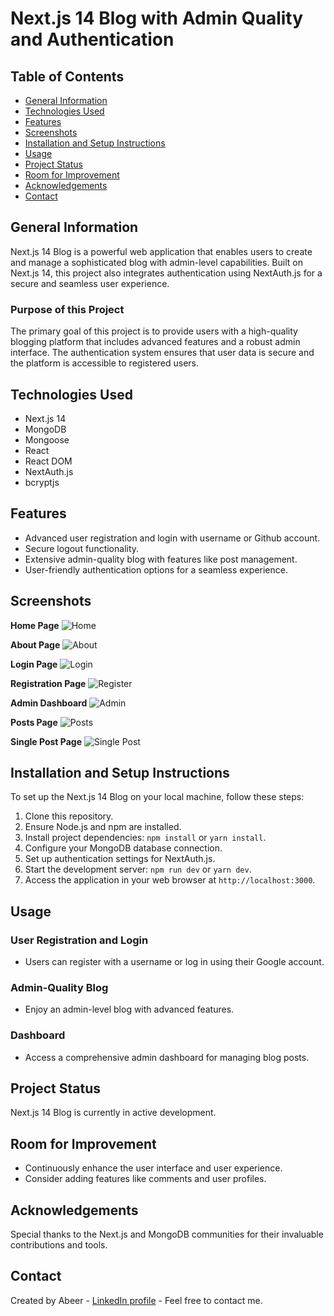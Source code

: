 # Next.js 14 Blog with Admin Quality and Authentication

## Table of Contents
* [General Information](#general-information)
* [Technologies Used](#technologies-used)
* [Features](#features)
* [Screenshots](#screenshots)
* [Installation and Setup Instructions](#installation-and-setup-instructions)
* [Usage](#usage)
* [Project Status](#project-status)
* [Room for Improvement](#room-for-improvement)
* [Acknowledgements](#acknowledgements)
* [Contact](#contact)

## General Information
Next.js 14 Blog is a powerful web application that enables users to create and manage a sophisticated blog with admin-level capabilities. Built on Next.js 14, this project also integrates authentication using NextAuth.js for a secure and seamless user experience.

### Purpose of this Project
The primary goal of this project is to provide users with a high-quality blogging platform that includes advanced features and a robust admin interface. The authentication system ensures that user data is secure and the platform is accessible to registered users.

## Technologies Used
* Next.js 14
* MongoDB
* Mongoose
* React
* React DOM
* NextAuth.js
* bcryptjs

## Features
* Advanced user registration and login with username or Github account.
* Secure logout functionality.
* Extensive admin-quality blog with features like post management.
* User-friendly authentication options for a seamless experience.

## Screenshots
**Home Page**
![Home](homepage.png)

**About Page**
![About](about.png)

**Login Page**
![Login](login.png)

**Registration Page**
![Register](register.png)

**Admin Dashboard**
![Admin](admin.png)

**Posts Page**
![Posts](blog.png)

**Single Post Page**
![Single Post](single-post.png)

## Installation and Setup Instructions
To set up the Next.js 14 Blog on your local machine, follow these steps:

1. Clone this repository.
2. Ensure Node.js and npm are installed.
3. Install project dependencies: `npm install` or `yarn install`.
4. Configure your MongoDB database connection.
5. Set up authentication settings for NextAuth.js.
6. Start the development server: `npm run dev` or `yarn dev`.
7. Access the application in your web browser at `http://localhost:3000`.

## Usage
### User Registration and Login
* Users can register with a username or log in using their Google account.

### Admin-Quality Blog
* Enjoy an admin-level blog with advanced features.

### Dashboard
* Access a comprehensive admin dashboard for managing blog posts.

## Project Status
Next.js 14 Blog is currently in active development.

## Room for Improvement
* Continuously enhance the user interface and user experience.
* Consider adding features like comments and user profiles.

## Acknowledgements
Special thanks to the Next.js and MongoDB communities for their invaluable contributions and tools.

## Contact
Created by Abeer - [LinkedIn profile](https://www.linkedin.com/in/abeerwebdev/) - Feel free to contact me.

